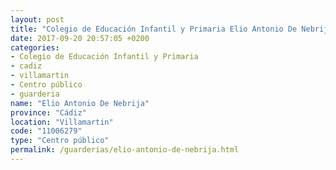 ```yaml
---
layout: post
title: "Colegio de Educación Infantil y Primaria Elio Antonio De Nebrija"
date: 2017-09-20 20:57:05 +0200
categories:
- Colegio de Educación Infantil y Primaria
- cadiz
- villamartin
- Centro público
- guarderia
name: "Elio Antonio De Nebrija"
province: "Cádiz"
location: "Villamartin"
code: "11006279"
type: "Centro público"
permalink: /guarderias/elio-antonio-de-nebrija.html
---
```

